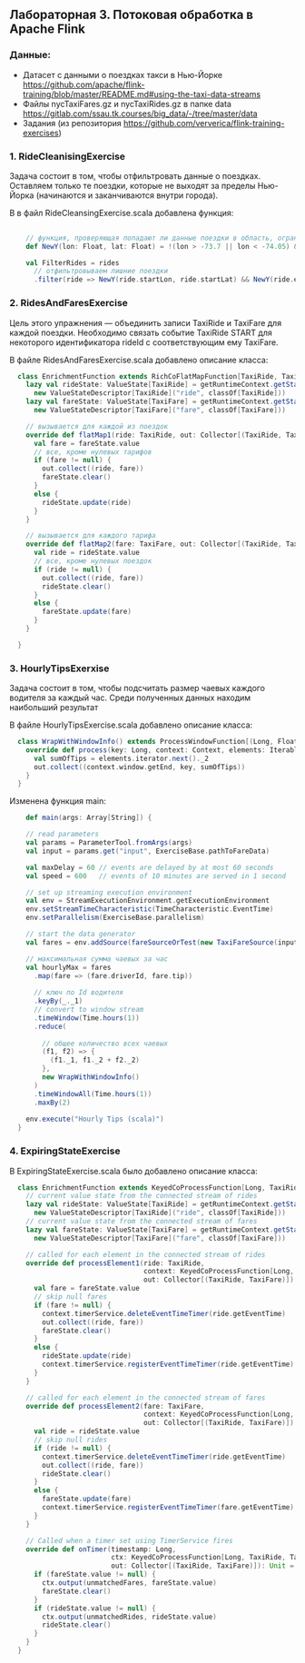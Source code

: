 ## Лабораторная 3. Потоковая обработка в Apache Flink

### Данные: 
- Датасет с данными о поездках такси в Нью-Йорке https://github.com/apache/flink-training/blob/master/README.md#using-the-taxi-data-streams 
- Файлы nycTaxiFares.gz и nycTaxiRides.gz в папке data https://gitlab.com/ssau.tk.courses/big_data/-/tree/master/data
- Задания (из репозитория https://github.com/ververica/flink-training-exercises)

### 1. RideCleanisingExercise
Задача состоит в том, чтобы отфильтровать данные о поездках.
Оставляем только те поездки, которые не выходят за пределы Нью-Йорка (начинаются и заканчиваются внутри города).

В в файл RideCleansingExercise.scala добавлена функция:

```scala
    
    // функция, проверяющая попадают ли данные поездки в область, ограниченную координатами Нью-Йорка
    def NewY(lon: Float, lat: Float) = !(lon > -73.7 || lon < -74.05) && !(lat > 41.0 || lat < 40.5)

    val FilterRides = rides
      // отфильтровываем лишние поездки 
      .filter(ride => NewY(ride.startLon, ride.startLat) && NewY(ride.endLon, ride.endLat))
```


### 2. RidesAndFaresExercise

Цель этого упражнения — объединить записи TaxiRide и TaxiFare для каждой поездки. Необходимо связать событие TaxiRide START для некоторого идентификатора rideId с соответствующим ему TaxiFare. 

В файле RidesAndFaresExercise.scala добавлено описание класса:

```scala
  class EnrichmentFunction extends RichCoFlatMapFunction[TaxiRide, TaxiFare, (TaxiRide, TaxiFare)] {
    lazy val rideState: ValueState[TaxiRide] = getRuntimeContext.getState(
      new ValueStateDescriptor[TaxiRide]("ride", classOf[TaxiRide]))
    lazy val fareState: ValueState[TaxiFare] = getRuntimeContext.getState(
      new ValueStateDescriptor[TaxiFare]("fare", classOf[TaxiFare]))

    // вызывается для каждой из поездок
    override def flatMap1(ride: TaxiRide, out: Collector[(TaxiRide, TaxiFare)]): Unit = {
      val fare = fareState.value
      // все, кроме нулевых тарифов
      if (fare != null) {
        out.collect((ride, fare))
        fareState.clear()
      }
      else {
        rideState.update(ride)
      }
    }

    // вызывается для каждого тарифа
    override def flatMap2(fare: TaxiFare, out: Collector[(TaxiRide, TaxiFare)]): Unit = {
      val ride = rideState.value
      // все, кроме нулевых поездок
      if (ride != null) {
        out.collect((ride, fare))
        rideState.clear()
      }
      else {
        fareState.update(fare)
      }
    }

  }
```



### 3. HourlyTipsExerxise
Задача состоит в том, чтобы подсчитать размер чаевых каждого водителя за каждый час. 
Среди полученных данных находим наибольший результат

В файле HourlyTipsExercise.scala добавлено описание класса:

```scala
  class WrapWithWindowInfo() extends ProcessWindowFunction[(Long, Float), (Long, Long, Float), Long, TimeWindow] {
    override def process(key: Long, context: Context, elements: Iterable[(Long, Float)], out: Collector[(Long, Long, Float)]): Unit = {
      val sumOfTips = elements.iterator.next()._2
      out.collect((context.window.getEnd, key, sumOfTips))
    }
  }
```

Изменена функция main:

```scala
    def main(args: Array[String]) {

    // read parameters
    val params = ParameterTool.fromArgs(args)
    val input = params.get("input", ExerciseBase.pathToFareData)

    val maxDelay = 60 // events are delayed by at most 60 seconds
    val speed = 600   // events of 10 minutes are served in 1 second

    // set up streaming execution environment
    val env = StreamExecutionEnvironment.getExecutionEnvironment
    env.setStreamTimeCharacteristic(TimeCharacteristic.EventTime)
    env.setParallelism(ExerciseBase.parallelism)

    // start the data generator
    val fares = env.addSource(fareSourceOrTest(new TaxiFareSource(input, maxDelay, speed)))

    // максимальная сумма чаевых за час
    val hourlyMax = fares
      .map(fare => (fare.driverId, fare.tip))
      
      // ключ по Id водителя
      .keyBy(_._1)
      // convert to window stream
      .timeWindow(Time.hours(1))
      .reduce(
        
        // общее количество всех чаевых
        (f1, f2) => {
          (f1._1, f1._2 + f2._2)
        },
        new WrapWithWindowInfo()
      )
      .timeWindowAll(Time.hours(1))
      .maxBy(2)
        
    env.execute("Hourly Tips (scala)")
  }

```

### 4. ExpiringStateExercise

В ExpiringStateExercise.scala было добавлено описание класса:

```scala
  class EnrichmentFunction extends KeyedCoProcessFunction[Long, TaxiRide, TaxiFare, (TaxiRide, TaxiFare)] {
    // current value state from the connected stream of rides
    lazy val rideState: ValueState[TaxiRide] = getRuntimeContext.getState(
      new ValueStateDescriptor[TaxiRide]("ride", classOf[TaxiRide]))
    // current value state from the connected stream of fares
    lazy val fareState: ValueState[TaxiFare] = getRuntimeContext.getState(
      new ValueStateDescriptor[TaxiFare]("fare", classOf[TaxiFare]))

    // called for each element in the connected stream of rides
    override def processElement1(ride: TaxiRide,
                                 context: KeyedCoProcessFunction[Long, TaxiRide, TaxiFare, (TaxiRide, TaxiFare)]#Context,
                                 out: Collector[(TaxiRide, TaxiFare)]): Unit = {
      val fare = fareState.value
      // skip null fares
      if (fare != null) {
        context.timerService.deleteEventTimeTimer(ride.getEventTime)
        out.collect((ride, fare))
        fareState.clear()
      }
      else {
        rideState.update(ride)
        context.timerService.registerEventTimeTimer(ride.getEventTime)
      }
    }

    // called for each element in the connected stream of fares
    override def processElement2(fare: TaxiFare,
                                 context: KeyedCoProcessFunction[Long, TaxiRide, TaxiFare, (TaxiRide, TaxiFare)]#Context,
                                 out: Collector[(TaxiRide, TaxiFare)]): Unit = {
      val ride = rideState.value
      // skip null rides
      if (ride != null) {
        context.timerService.deleteEventTimeTimer(ride.getEventTime)
        out.collect((ride, fare))
        rideState.clear()
      }
      else {
        fareState.update(fare)
        context.timerService.registerEventTimeTimer(fare.getEventTime)
      }
    }

    // Called when a timer set using TimerService fires
    override def onTimer(timestamp: Long,
                         ctx: KeyedCoProcessFunction[Long, TaxiRide, TaxiFare, (TaxiRide, TaxiFare)]#OnTimerContext,
                         out: Collector[(TaxiRide, TaxiFare)]): Unit = {
      if (fareState.value != null) {
        ctx.output(unmatchedFares, fareState.value)
        fareState.clear()
      }
      if (rideState.value != null) {
        ctx.output(unmatchedRides, rideState.value)
        rideState.clear()
      }
    }
  }
```

